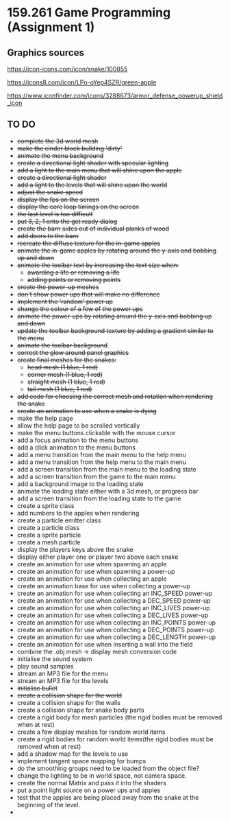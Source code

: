 # 159.261 Game Programming (Assignment 1)
## Graphics sources
https://icon-icons.com/icon/snake/100855

https://icons8.com/icon/LPo-oYep4SZR/green-apple

https://www.iconfinder.com/icons/3288673/armor_defense_powerup_shield_icon

## TO DO
- ~~complete the 3d world mesh~~
- ~~make the cinder block building 'dirty'~~
- ~~animate the menu background~~
- ~~create a directional light shader with specular lighting~~
- ~~add a light to the main menu that will shine upon the apple~~
- ~~create a directional light shader~~
- ~~add a light to the levels that will shine upon the world~~
- ~~adjust the snake speed~~
- ~~display the fps on the screen~~
- ~~display the core loop timings on the screen~~
- ~~the last level is too difficult~~
- ~~put 3, 2, 1 onto the get ready dialog~~
- ~~create the barn sides out of individual planks of wood~~
- ~~add doors to the barn~~
- ~~recreate the diffuse texture for the in-game apples~~
- ~~animate the in-game apples by rotating around the y-axis and bobbing up and down~~
- ~~animate the toolbar text by increasing the text size when:~~
  - ~~awarding a life or removing a life~~
  - ~~adding points or removing points~~
- ~~create the power-up meshes~~
- ~~don't show power ups that will make no difference~~
- ~~implement the 'random' power up~~
- ~~change the colour of a few of the power ups~~
- ~~animate the power-ups by rotating around the y-axis and bobbing up and down~~
- ~~update the toolbar background texture by adding a gradient similar to the menu~~
- ~~animate the toolbar background~~
- ~~correct the glow around panel graphics~~
- ~~create final meshes for the snakes:~~
  - ~~head mesh (1 blue, 1 red)~~
  - ~~corner mesh (1 blue, 1 red)~~
  - ~~straight mesh (1 blue, 1 red)~~
  - ~~tail mesh (1 blue, 1 red)~~
- ~~add code for choosing the correct mesh and rotation when rendering the snake~~
- ~~create an animation to use when a snake is dying~~
- make the help page
- allow the help page to be scrolled vertically
- make the menu buttons clickable with the mouse cursor
- add a focus animation to the menu buttons
- add a click animation to the menu buttons
- add a menu transition from the main menu to the help menu
- add a menu transition from the help menu to the main menu
- add a screen transition from the main menu to the loading state
- add a screen transition from the game to the main menu
- add a background image to the loading state
- animate the loading state either with a 3d mesh, or progress bar
- add a screen transition from the loading state to the game
- create a sprite class
- add numbers to the apples when rendering
- create a particle emitter class
- create a particle class
- create a sprite particle
- create a mesh particle
- display the players keys above the snake
- display either player one or player two above each snake
- create an animation for use when spawning an apple
- create an animation for use when spawning a power-up
- create an animation for use when collecting an apple
- create an animation base for use when collecting a power-up
- create an animation for use when collecting an INC_SPEED power-up
- create an animation for use when collecting a DEC_SPEED power-up
- create an animation for use when collecting an INC_LIVES power-up
- create an animation for use when collecting a DEC_LIVES power-up
- create an animation for use when collecting an INC_POINTS power-up
- create an animation for use when collecting a DEC_POINTS power-up
- create an animation for use when collecting a DEC_LENGTH power-up
- create an animation for use when inserting a wall into the field
- combine the .obj mesh -> display mesh conversion code 
- initialise the sound system
- play sound samples
- stream an MP3 file for the menu
- stream an MP3 file for the levels
- ~~initialise bullet~~
- ~~create a collision shape for the world~~
- create a collision shape for the walls
- create a collision shape for snake body parts
- create a rigid body for mesh particles (the rigid bodies must be removed when at rest)
- create a few display meshes for random world items
- create a rigid bodies for random world items(the rigid bodies must be removed when at rest)
- add a shadow map for the levels to use
- implement tangent space mapping for bumps
- do the smoothing groups need to be loaded from the object file?
- change the lighting to be in world space, not camera space.
- create the normal Matrix and pass it into the shaders
- put a point light source on a power ups and apples
- test that the apples are being placed away from the snake at the beginning of the level.
- 